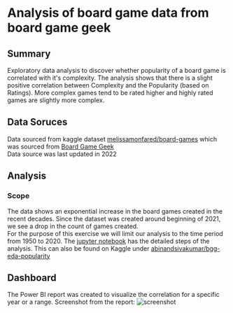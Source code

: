 # Analysis of board game data from board game geek

## Summary

Exploratory data analysis to discover whether popularity of a board game is correlated with it's complexity.
The analysis shows that there is a slight positive correlation between Complexity and the Popularity (based on Ratings).
More complex games tend to be rated higher and highly rated games are slightly more complex.

## Data Soruces
Data sourced from kaggle dataset [melissamonfared/board-games][data_source] which was sourced from [Board Game Geek][bgg_website]  
Data source was last updated in 2022

[bgg_website]: https://boardgamegeek.com
[data_source]: https://www.kaggle.com/datasets/melissamonfared/board-games/data

## Analysis   
### Scope   
The data shows an exponential increase in the board games created in the recent decades. Since the dataset was created around beginning of 2021, we see a drop in the count of games created.   
For the purpose of this exercise we will limit our analysis to the time period from 1950 to 2020.
The [jupyter notebook](./bgg_eda_popularity.ipynb) has the detailed steps of the analysis.
This can also be found on Kaggle under [abinandsivakumar/bgg-eda-popularity](https://www.kaggle.com/code/abinandsivakumar/bgg-eda-popularity)

## Dashboard  
The Power BI report was created to visualize the correlation for a specific year or a range. 
Screenshot from the report:
![screenshot](https://github.com/user-attachments/assets/f919130a-fec2-46b4-a690-43cf4535efd6)